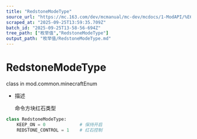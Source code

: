 ```yaml
---
title: "RedstoneModeType"
source_url: "https://mc.163.com/dev/mcmanual/mc-dev/mcdocs/1-ModAPI/%E6%9E%9A%E4%B8%BE%E5%80%BC/RedstoneModeType.html"
scraped_at: "2025-09-25T13:59:35.709Z"
batch_id: "2025-09-25T13-58-56-694Z"
tree_path: ["枚举值","RedstoneModeType"]
output_path: "枚举值/RedstoneModeType.md"
---
```


#  RedstoneModeType

class in mod.common.minecraftEnum

*   描述
    
    命令方块红石类型
    

```python
class RedstoneModeType:
	KEEP_ON = 0  			# 保持开启
	REDSTONE_CONTROL = 1 	# 红石控制


```